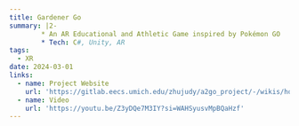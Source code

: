 ```yaml
---
title: Gardener Go
summary: |2-
        * An AR Educational and Athletic Game inspired by Pokémon GO
        * Tech: C#, Unity, AR
tags:
  - XR
date: 2024-03-01
links:
  - name: Project Website
    url: 'https://gitlab.eecs.umich.edu/zhujudy/a2go_project/-/wikis/home'
  - name: Video
    url: 'https://youtu.be/Z3yDQe7M3IY?si=WAHSyusvMpBQaHzf'
---
```


